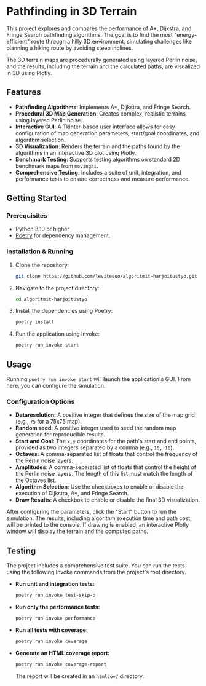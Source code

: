 # Pathfinding in 3D Terrain

This project explores and compares the performance of A*, Dijkstra, and Fringe Search pathfinding algorithms. The goal is to find the most "energy-efficient" route through a hilly 3D environment, simulating challenges like planning a hiking route by avoiding steep inclines.

The 3D terrain maps are procedurally generated using layered Perlin noise, and the results, including the terrain and the calculated paths, are visualized in 3D using Plotly.

## Features

- **Pathfinding Algorithms**: Implements A*, Dijkstra, and Fringe Search.
- **Procedural 3D Map Generation**: Creates complex, realistic terrains using layered Perlin noise.
- **Interactive GUI**: A Tkinter-based user interface allows for easy configuration of map generation parameters, start/goal coordinates, and algorithm selection.
- **3D Visualization**: Renders the terrain and the paths found by the algorithms in an interactive 3D plot using Plotly.
- **Benchmark Testing**: Supports testing algorithms on standard 2D benchmark maps from `movingai`.
- **Comprehensive Testing**: Includes a suite of unit, integration, and performance tests to ensure correctness and measure performance.

## Getting Started

### Prerequisites

- Python 3.10 or higher
- [Poetry](https://python-poetry.org/docs/#installation) for dependency management.

### Installation & Running

1.  Clone the repository:
    ```bash
    git clone https://github.com/levitesuo/algoritmit-harjoitustyo.git
    ```

2.  Navigate to the project directory:
    ```bash
    cd algoritmit-harjoitustyo
    ```

3.  Install the dependencies using Poetry:
    ```bash
    poetry install
    ```

4.  Run the application using Invoke:
    ```bash
    poetry run invoke start
    ```

## Usage

Running `poetry run invoke start` will launch the application's GUI. From here, you can configure the simulation.

### Configuration Options

-   **Dataresolution**: A positive integer that defines the size of the map grid (e.g., `75` for a 75x75 map).
-   **Random seed**: A positive integer used to seed the random map generation for reproducible results.
-   **Start and Goal**: The `x,y` coordinates for the path's start and end points, provided as two integers separated by a comma (e.g., `10, 10`).
-   **Octaves**: A comma-separated list of floats that control the frequency of the Perlin noise layers.
-   **Amplitudes**: A comma-separated list of floats that control the height of the Perlin noise layers. The length of this list must match the length of the Octaves list.
-   **Algorithm Selection**: Use the checkboxes to enable or disable the execution of Dijkstra, A*, and Fringe Search.
-   **Draw Results**: A checkbox to enable or disable the final 3D visualization.

After configuring the parameters, click the "Start" button to run the simulation. The results, including algorithm execution time and path cost, will be printed to the console. If drawing is enabled, an interactive Plotly window will display the terrain and the computed paths.

## Testing

The project includes a comprehensive test suite. You can run the tests using the following Invoke commands from the project's root directory.

-   **Run unit and integration tests:**
    ```bash
    poetry run invoke test-skip-p
    ```

-   **Run only the performance tests:**
    ```bash
    poetry run invoke performance
    ```

-   **Run all tests with coverage:**
    ```bash
    poetry run invoke coverage
    ```

-   **Generate an HTML coverage report:**
    ```bash
    poetry run invoke coverage-report
    ```
    The report will be created in an `htmlcov/` directory.
